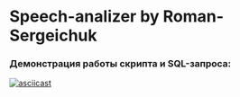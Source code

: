 # Speech-analizer by Roman-Sergeichuk

### Демонстрация работы скрипта и SQL-запроса:
[![asciicast](https://asciinema.org/a/s4TR3g1Ekx3Z17kaySkGEQAuS.svg)](https://asciinema.org/a/s4TR3g1Ekx3Z17kaySkGEQAuS)